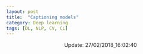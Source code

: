 ```yaml
---
layout: post
title:  "Captioning models"
category: Deep learning
tags: [DL, NLP, CV, CL]
---
```






<center> Update: 27/02/2018_16:02:40</center>

  	
